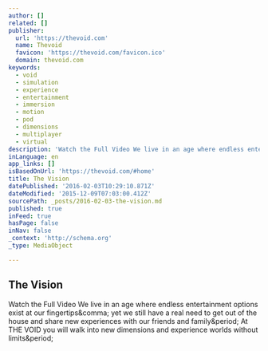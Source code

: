 ```yaml
---
author: []
related: []
publisher:
  url: 'https://thevoid.com'
  name: Thevoid
  favicon: 'https://thevoid.com/favicon.ico'
  domain: thevoid.com
keywords:
  - void
  - simulation
  - experience
  - entertainment
  - immersion
  - motion
  - pod
  - dimensions
  - multiplayer
  - virtual
description: 'Watch the Full Video We live in an age where endless entertainment options exist at our fingertips, yet we still have a real need to get out of the house and share new experiences with our friends and family. At THE VOID you will walk into new dimensions and experience worlds without limits.'
inLanguage: en
app_links: []
isBasedOnUrl: 'https://thevoid.com/#home'
title: The Vision
datePublished: '2016-02-03T10:29:10.871Z'
dateModified: '2015-12-09T07:03:00.412Z'
sourcePath: _posts/2016-02-03-the-vision.md
published: true
inFeed: true
hasPage: false
inNav: false
_context: 'http://schema.org'
_type: MediaObject

---
```

<article style=""><h1>The Vision</h1><p>Watch the Full Video We live in an age where endless entertainment options exist at our fingertips&amp;comma; yet we still have a real need to get out of the house and share new experiences with our friends and family&amp;period; At THE VOID you will walk into new dimensions and experience worlds without limits&amp;period;</p></article>
